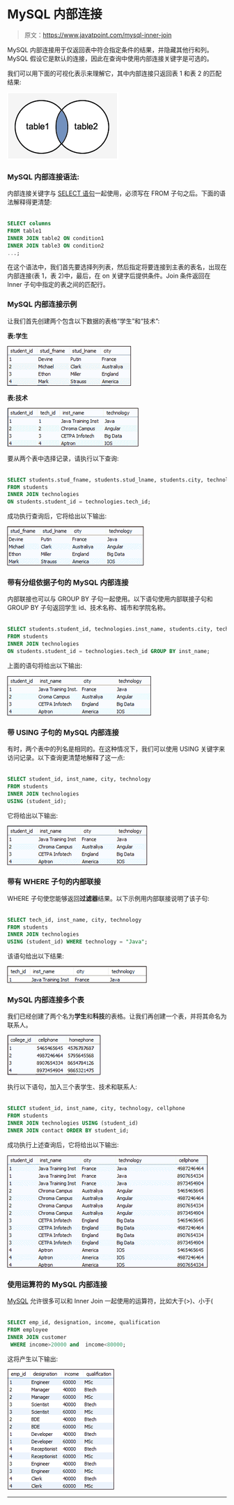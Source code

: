 # MySQL 内部连接

> 原文：<https://www.javatpoint.com/mysql-inner-join>

MySQL 内部连接用于仅返回表中符合指定条件的结果，并隐藏其他行和列。MySQL 假设它是默认的连接，因此在查询中使用内部连接关键字是可选的。

我们可以用下面的可视化表示来理解它，其中内部连接只返回表 1 和表 2 的匹配结果:

![MySQL Inner Join](img/aedaffa515bef7ccf52292d3d6afa78a.png)

### MySQL 内部连接语法:

内部连接关键字与 [SELECT 语句](https://www.javatpoint.com/mysql-select)一起使用，必须写在 FROM 子句之后。下面的语法解释得更清楚:

```sql

SELECT columns
FROM table1
INNER JOIN table2 ON condition1
INNER JOIN table3 ON condition2
...;

```

在这个语法中，我们首先要选择列列表，然后指定将要连接到主表的表名，出现在内部连接(表 1，表 2)中，最后，在 on 关键字后提供条件。Join 条件返回在 Inner 子句中指定的表之间的匹配行。

### MySQL 内部连接示例

让我们首先创建两个包含以下数据的表格“学生”和“技术”:

**表:学生**

![MySQL Inner Join](img/98c5fffaa7288a782bb1a4065efa9ad2.png)

**表:技术**

![MySQL Inner Join](img/8b2b1489232ddd57d1774543071f49ed.png)

要从两个表中选择记录，请执行以下查询:

```sql

SELECT students.stud_fname, students.stud_lname, students.city, technologies.technology  
FROM students 
INNER JOIN technologies  
ON students.student_id = technologies.tech_id;

```

成功执行查询后，它将给出以下输出:

![MySQL Inner Join](img/615a7b4f7ecc9c75c71863b3ad2ee175.png)

### 带有分组依据子句的 MySQL 内部连接

内部联接也可以与 GROUP BY 子句一起使用。以下语句使用内部联接子句和 GROUP BY 子句返回学生 id、技术名称、城市和学院名称。

```sql

SELECT students.student_id, technologies.inst_name, students.city, technologies.technology  
FROM students 
INNER JOIN technologies  
ON students.student_id = technologies.tech_id GROUP BY inst_name;

```

上面的语句将给出以下输出:

![MySQL Inner Join](img/ad231ed4b63fb5e6a59f7f342cef4332.png)

### 带 USING 子句的 MySQL 内部连接

有时，两个表中的列名是相同的。在这种情况下，我们可以使用 USING 关键字来访问记录。以下查询更清楚地解释了这一点:

```sql

SELECT student_id, inst_name, city, technology  
FROM students 
INNER JOIN technologies  
USING (student_id);

```

它将给出以下输出:

![MySQL Inner Join](img/7884c122d9e5c16d222e9a4059e3ccdf.png)

### 带有 WHERE 子句的内部联接

WHERE 子句使您能够返回**过滤器**结果。以下示例用内部联接说明了该子句:

```sql

SELECT tech_id, inst_name, city, technology  
FROM students 
INNER JOIN technologies  
USING (student_id) WHERE technology = "Java";

```

该语句给出以下结果:

![MySQL Inner Join](img/b27f343434bb529f7eb4dea10e73b90f.png)

### MySQL 内部连接多个表

我们已经创建了两个名为**学生**和**科技**的表格。让我们再创建一个表，并将其命名为联系人。

![MySQL Inner Join](img/36d87c8b651da37f342d47a001e37a2a.png)

执行以下语句，加入三个表学生、技术和联系人:

```sql

SELECT student_id, inst_name, city, technology, cellphone
FROM students 
INNER JOIN technologies USING (student_id)
INNER JOIN contact ORDER BY student_id;

```

成功执行上述查询后，它将给出以下输出:

![MySQL Inner Join](img/b6a59c99b7d230871db22f28bd320a89.png)

### 使用运算符的 MySQL 内部连接

[MySQL](https://www.javatpoint.com/mysql-tutorial) 允许很多可以和 Inner Join 一起使用的运算符，比如大于(>)、小于(

```sql

SELECT emp_id, designation, income, qualification
FROM employee
INNER JOIN customer
 WHERE income>20000 and  income<80000;

```

这将产生以下输出:

![MySQL Inner Join](img/d4478482b627ffca5677b3f794d5cca4.png)

* * *